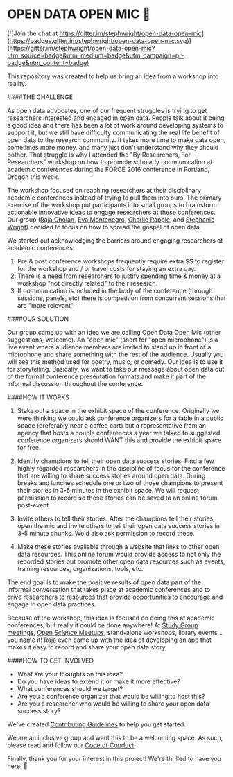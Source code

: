# OPEN DATA OPEN MIC  :microphone:

[![Join the chat at https://gitter.im/stephwright/open-data-open-mic](https://badges.gitter.im/stephwright/open-data-open-mic.svg)](https://gitter.im/stephwright/open-data-open-mic?utm_source=badge&utm_medium=badge&utm_campaign=pr-badge&utm_content=badge)

This repository was created to help us bring an idea from a workshop into reality.

####THE CHALLENGE

As open data advocates, one of our frequent struggles is trying to get researchers interested and engaged in open data. People talk about it being a good idea and there has been a lot of work around developing systems to support it, but we still have difficulty communicating the real life benefit of open data to the research community. It takes more time to make data open, sometimes more money, and many just don't understand why they should bother.  That struggle is why I attended the "By Researchers, For Researchers" workshop on how to promote scholarly communication at academic conferences during the FORCE 2016 conference in Portland, Oregon this week.

The workshop focused on reaching researchers at their disciplinary academic conferences instead of trying to pull them into ours. The primary exercise of the workshop put participants into small groups to brainstorm actionable innovative ideas to engage researchers at these conferences.  Our group ([Raja Cholan](https://twitter.com/what_raja_says), [Eva Montenegro](https://www.linkedin.com/in/evamontenegro), [Charlie Rapple](https://twitter.com/charlierapple), and [Stephanie Wright](https://twitter.com/shefw)) decided to focus on how to spread the gospel of open data.

We started out acknowledging the barriers around engaging researchers at academic conferences:  
1. Pre & post conference workshops frequently require extra $$ to register for the workshop and / or travel costs for staying an extra day.  
2. There is a need from researchers to justify spending time & money at a workshop "not directly related" to their research.  
3. If communication is included in the body of the conference (through sessions, panels, etc) there is competition from concurrent sessions that are "more relevant".

####OUR SOLUTION

Our group came up with an idea we are calling Open Data Open Mic (other suggestions, welcome). An "open mic" (short for "open microphone") is a live event where audience members are invited to stand up in front of a microphone and share something with the rest of the audience. Usually you will see this method used for poetry, music, or comedy. Our idea is to use it for storytelling. Basically, we want to take our message about open data out of the formal conference presentation formats and make it part of the informal discussion throughout the conference.

####HOW IT WORKS

1. Stake out a space in the exhibit space of the conference.
	Originally we were thinking we could ask conference organizers for a table in a public space (preferably near a coffee cart) but a representative from an agency that hosts a couple conferences a year we talked to suggested conference organizers should WANT this and provide the exhibit space for free.

2. Identify champions to tell their open data success stories.
	Find a few highly regarded researchers in the discipline of focus for the conference that are willing to share success stories around open data.  During breaks and lunches schedule one or two of those champions to present their stories in 3-5 minutes in the exhibit space.  We will request permission to record so these stories can be saved to an online forum post-event.

3. Invite others to tell their stories.
	After the champions tell their stories, open the mic and invite others to tell their open data success stories in 3-5 minute chunks.  We'd also ask permission to record these.

4. Make these stories available through a website that links to other open data resources.
	This online forum would provide access to not only the recorded stories but promote other open data resources such as events, training resources, organizations, tools, etc. 

The end goal is to make the positive results of open data part of the informal conversation that takes place at academic conferences and to drive researchers to resources that provide opportunities to encourage and engage in open data practices.

Because of the workshop, this idea is focused on doing this at academic conferences, but really it could be done anywhere! At [Study Group meetings](http://mozillascience.github.io/studyGroupHandbook/), [Open Science Meetups](http://www.meetup.com/find/?allMeetups=false&keywords=%22open+science%22&radius=Infinity&userFreeform=Seattle%2C+WA&mcId=z98195&mcName=Seattle%2C+WA&sort=recommended&eventFilter=mysugg), stand-alone workshops, library events... you name it! Raja even came up with the idea of developing an app that makes it easy to record and share your open data story. 

####HOW TO GET INVOLVED

* What are your thoughts on this idea?  
* Do you have ideas to extend it or make it more effective?  
* What conferences should we target?  
* Are you a conference organizer that would be willing to host this?  
* Are you a researcher who would be willing to share your open data success story?

We've created [Contributing Guidelines](CONTRIBUTING.md) to help you get started.

We are an inclusive group and want this to be a welcoming space.  As such, please read and follow our [Code of Conduct](code_of_conduct.md).

Finally, thank you for your interest in this project! We're thrilled to have you here! :bow:
